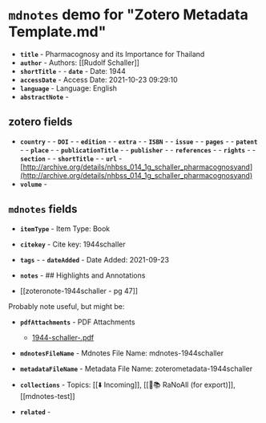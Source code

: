 # `mdnotes` demo for "Zotero Metadata Template.md"

- **`title`** - Pharmacognosy and its Importance for Thailand
- **`author`** -  Authors: [[Rudolf Schaller]]
- **`shortTitle`** - - **`date`** -  Date: 1944
- **`accessDate`** -  Access Date: 2021-10-23 09:29:10
- **`language`** -  Language: English
- **`abstractNote`** - 
## zotero fields

- **`country`** - - **`DOI`** - - **`edition`** - - **`extra`** - - **`ISBN`** - - **`issue`** - - **`pages`** - - **`patent`** - - **`place`** - - **`publicationTitle`** - - **`publisher`** - - **`references`** - - **`rights`** - - **`section`** - - **`shortTitle`** - - **`url`** - [http://archive.org/details/nhbss_014_1g_schaller_pharmacognosyand](http://archive.org/details/nhbss_014_1g_schaller_pharmacognosyand)
- **`volume`** - 

## `mdnotes`  fields

- **`itemType`** -  Item Type: Book
- **`citekey`** -  Cite key: 1944schaller
- **`tags`** - - **`dateAdded`** -  Date Added: 2021-09-23
- **`notes`** - ## Highlights and Annotations

- [[zoteronote-1944schaller - pg 47]]

Probably note useful, but might be:

- **`pdfAttachments`** -  PDF Attachments
	- [1944-schaller-.pdf](zotero://open-pdf/library/items/6UJRFL6D)

- **`mdnotesFileName`** -  Mdnotes File Name: mdnotes-1944schaller

- **`metadataFileName`** -  Metadata File Name: zoterometadata-1944schaller

- **`collections`** -  Topics: [[⬇️ Incoming]], [[🌿📚 RaNoAll (for export)]], [[mdnotes-test]]

- **`related`** - 
  